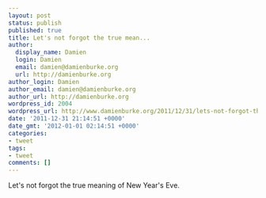 ```yaml
---
layout: post
status: publish
published: true
title: Let's not forgot the true mean...
author:
  display_name: Damien
  login: Damien
  email: damien@damienburke.org
  url: http://damienburke.org
author_login: Damien
author_email: damien@damienburke.org
author_url: http://damienburke.org
wordpress_id: 2004
wordpress_url: http://www.damienburke.org/2011/12/31/lets-not-forgot-the-true-mean/
date: '2011-12-31 21:14:51 +0000'
date_gmt: '2012-01-01 02:14:51 +0000'
categories:
- tweet
tags:
- tweet
comments: []
---
```

<p>Let's not forgot the true meaning of New Year's Eve.</p>
